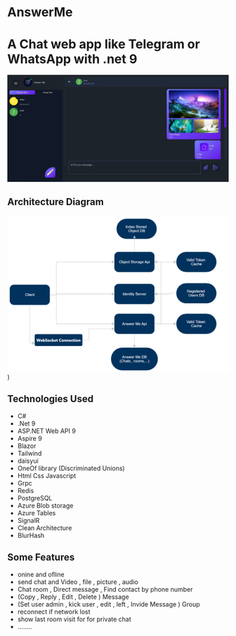 # AnswerMe

# A Chat web app like Telegram or WhatsApp with .net 9


![Preview-Image](https://github.com/Regestea/AnswerMe/blob/master/Assert/Preview-Image.png)




## Architecture Diagram

![Diagram](https://github.com/Regestea/AnswerMe/blob/master/Assert/Diagram.png))


## Technologies Used

- C#
- .Net 9
- ASP.NET Web API 9
- Aspire 9
- Blazor
- Tailwind
- daisyui
- OneOf library (Discriminated Unions)
- Html Css Javascript
- Grpc
- Redis
- PostgreSQL
- Azure Blob storage
- Azure Tables
- SignalR
- Clean Architecture
- BlurHash

## Some Features
- onine and ofline
- send chat and Video , file , picture , audio
- Chat room ,  Direct message , Find contact by phone number
- (Copy , Reply , Edit , Delete ) Message
- (Set user admin , kick user , edit , left , Invide Message ) Group
- reconnect if network lost
- show last room visit for for private chat
- ........
